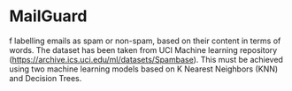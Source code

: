# MailGuard
f labelling emails as spam or non-spam, based on their content in terms of words. The dataset has been taken from UCI Machine learning repository (https://archive.ics.uci.edu/ml/datasets/Spambase). This must be achieved using two machine learning models based on K Nearest Neighbors (KNN) and Decision Trees.
